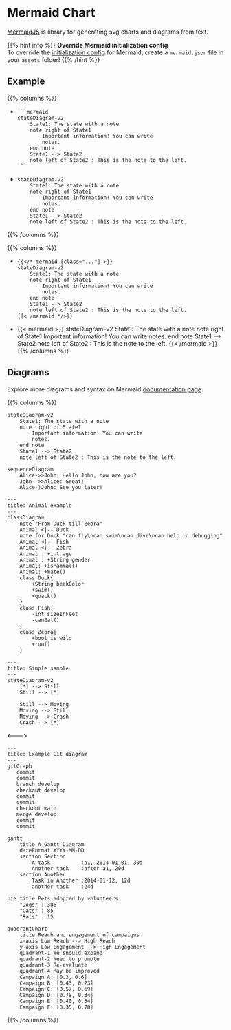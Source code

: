 # Mermaid Chart

[MermaidJS](https://mermaid-js.github.io/) is library for generating svg charts and diagrams from text.

{{% hint info %}}
**Override Mermaid initialization config**  
To override the [initialization config](https://mermaid-js.github.io/mermaid/#/Setup) for Mermaid,
create a `mermaid.json` file in your `assets` folder!
{{% /hint %}}

## Example

{{% columns %}}
- ````tpl
  ```mermaid
  stateDiagram-v2
      State1: The state with a note
      note right of State1
          Important information! You can write
          notes.
      end note
      State1 --> State2
      note left of State2 : This is the note to the left.
  ```
  ````

- ```mermaid
  stateDiagram-v2
      State1: The state with a note
      note right of State1
          Important information! You can write
          notes.
      end note
      State1 --> State2
      note left of State2 : This is the note to the left.
  ```
{{% /columns %}}

{{% columns %}}
- ```tpl
  {{</* mermaid [class="..."] >}}
  stateDiagram-v2
      State1: The state with a note
      note right of State1
          Important information! You can write
          notes.
      end note
      State1 --> State2
      note left of State2 : This is the note to the left.
  {{< /mermaid */>}}
  ```

- {{< mermaid >}}
  stateDiagram-v2
      State1: The state with a note
      note right of State1
          Important information! You can write
          notes.
      end note
      State1 --> State2
      note left of State2 : This is the note to the left.
  {{< /mermaid >}}
{{% /columns %}}

## Diagrams
Explore more diagrams and syntax on Mermaid [documentation page](https://mermaid.js.org/syntax/flowchart.html).

{{% columns %}}

```mermaid
stateDiagram-v2
    State1: The state with a note
    note right of State1
        Important information! You can write
        notes.
    end note
    State1 --> State2
    note left of State2 : This is the note to the left.
```

```mermaid
sequenceDiagram
    Alice->>John: Hello John, how are you?
    John-->>Alice: Great!
    Alice-)John: See you later!
```

```mermaid
---
title: Animal example
---
classDiagram
    note "From Duck till Zebra"
    Animal <|-- Duck
    note for Duck "can fly\ncan swim\ncan dive\ncan help in debugging"
    Animal <|-- Fish
    Animal <|-- Zebra
    Animal : +int age
    Animal : +String gender
    Animal: +isMammal()
    Animal: +mate()
    class Duck{
        +String beakColor
        +swim()
        +quack()
    }
    class Fish{
        -int sizeInFeet
        -canEat()
    }
    class Zebra{
        +bool is_wild
        +run()
    }
```

```mermaid
---
title: Simple sample
---
stateDiagram-v2
    [*] --> Still
    Still --> [*]

    Still --> Moving
    Moving --> Still
    Moving --> Crash
    Crash --> [*]
```

<--->

```mermaid
---
title: Example Git diagram
---
gitGraph
   commit
   commit
   branch develop
   checkout develop
   commit
   commit
   checkout main
   merge develop
   commit
   commit
```

```mermaid
gantt
    title A Gantt Diagram
    dateFormat YYYY-MM-DD
    section Section
        A task          :a1, 2014-01-01, 30d
        Another task    :after a1, 20d
    section Another
        Task in Another :2014-01-12, 12d
        another task    :24d
```

```mermaid
pie title Pets adopted by volunteers
    "Dogs" : 386
    "Cats" : 85
    "Rats" : 15
```

```mermaid
quadrantChart
    title Reach and engagement of campaigns
    x-axis Low Reach --> High Reach
    y-axis Low Engagement --> High Engagement
    quadrant-1 We should expand
    quadrant-2 Need to promote
    quadrant-3 Re-evaluate
    quadrant-4 May be improved
    Campaign A: [0.3, 0.6]
    Campaign B: [0.45, 0.23]
    Campaign C: [0.57, 0.69]
    Campaign D: [0.78, 0.34]
    Campaign E: [0.40, 0.34]
    Campaign F: [0.35, 0.78]
```

{{% /columns %}}